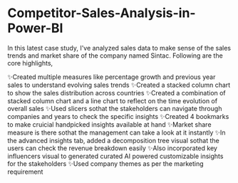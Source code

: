 # Competitor-Sales-Analysis-in-Power-BI

In this latest case study, I've analyzed sales data to make sense of the sales trends and market share of the company named Sintac. Following are the core highlights,

✨Created multiple measures like percentage growth and previous year sales to understand evolving sales trends
✨Created a stacked column chart to show the sales distribution across countries
✨Created a combination of stacked column chart and a line chart to reflect on the time evolution of overall sales
✨Used slicers sothat the stakeholders can navigate through companies and years to check the specific insights
✨Created 4 bookmarks to make cruicial handpicked insights available at hand
✨Market share measure is there sothat the management can take a look at it instantly
✨In the advanced insights tab, added a decomposition tree visual sothat the users can check the revenue breakdown easily
✨Also incorporated key influencers visual to generated curated AI powered customizable insights for the stakeholders
✨Used company themes as per the marketing requirement
